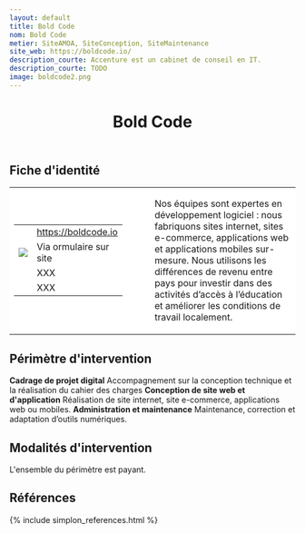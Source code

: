 ```yaml
---
layout: default
title: Bold Code
nom: Bold Code
metier: SiteAMOA, SiteConception, SiteMaintenance
site_web: https://boldcode.io/
description_courte: Accenture est un cabinet de conseil en IT.
description_courte: TODO
image: boldcode2.png
---
```


<header>
	<h1> Bold Code </h1>
</header>

<div class="main">
	<h2> Fiche d'identité </h2>
	<table style="border-collapse: collapse;">
		<tr style="border: none; background-color:#FFFFFF;">
			<td style="border: none; background-color:#FFFFFF;width:20%;height:80%;">
				<div class="fiche_contact" style="">
					<table style="border-collapse: collapse;">
						<tr class="site_web" style="border: none; background-color:#FFFFFF;">
							<td style="border: none;">
								<img src="" class="fiche_icone"/>
							</td>
							<td style="border: none;">
								<a href="https://boldcode.io">https://boldcode.io</a>
							</td>
						</tr>
						<tr class="contact" style="border: none; background-color:#FFFFFF;">
							<td style="border: none;display: table-cell;">
								<img src="{{site.url}}{{site.baseurl}}/images/email_icon.png" class="image" style="max-width:150%;vertical-align: middle;"/>
							</td>
							<td style="border: none;">
								Via ormulaire sur site
							</td>
						</tr>
						<tr class="telephone" style="border: none; background-color:#FFFFFF;">
							<td style="border: none;">
								<img src="" class="fiche_icone"/>
							</td>
							<td style="border: none;">
								XXX
							</td>
						</tr>
						<tr class="zone" style="border: none; background-color:#FFFFFF;">
							<td style="border: none;">
								<img src="" class="fiche_icone"/>
							</td>
							<td style="border: none;">
								XXX
							</td>
						</tr>
					</table>
				</div>
			</td>
			<td style="width:10%;"/>
			<td style="background-color:#FFFFFF; width:60%;">
				<div class="fiche_identite">
					<p style="font-weight:normal;">
					Nos équipes sont expertes en développement logiciel : nous fabriquons sites internet, sites e-commerce, applications web et applications mobiles sur-mesure. Nous utilisons les différences de revenu entre pays pour investir dans des activités d’accès à l’éducation et améliorer les conditions de travail localement.
					</p>
				</div>
			</td>
		</tr>
	</table>
	<div class="perimetre_intervention">
		<h2> Périmètre d'intervention </h2>
		<strong>Cadrage de projet digital</strong>
		Accompagnement sur la conception technique et la réalisation du cahier des charges
		<strong>Conception de site web et d'application</strong>
		Réalisation de site internet, site e-commerce, applications web ou mobiles.
		<strong>Administration et maintenance</strong>
		Maintenance, correction et adaptation d’outils numériques.
	</div>
	<div class="modalite_intervention">
		<h2> Modalités d'intervention </h2>
		<p> L'ensemble du périmètre est payant.  </p>
	</div>
</div>
<footer class="references">
	<h2> Références </h2>
	{% include simplon_references.html %}
</footer>


